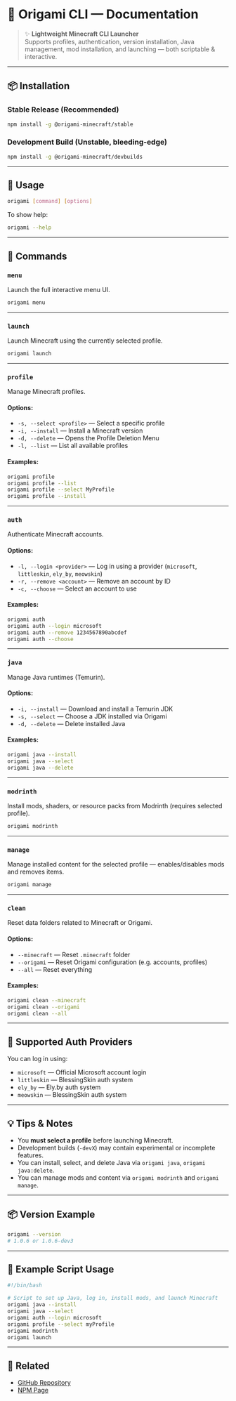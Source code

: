 # 🌸 Origami CLI — Documentation

> ✨ **Lightweight Minecraft CLI Launcher**  
> Supports profiles, authentication, version installation, Java management, mod installation, and launching — both scriptable & interactive.

---

## 📦 Installation

### Stable Release (Recommended)

```bash
npm install -g @origami-minecraft/stable
````

### Development Build (Unstable, bleeding-edge)

```bash
npm install -g @origami-minecraft/devbuilds
```

---

## 🧭 Usage

```bash
origami [command] [options]
```

To show help:

```bash
origami --help
```

---

## 📜 Commands

### `menu`

Launch the full interactive menu UI.

```bash
origami menu
```

---

### `launch`

Launch Minecraft using the currently selected profile.

```bash
origami launch
```

---

### `profile`

Manage Minecraft profiles.

#### Options:

* `-s, --select <profile>` — Select a specific profile
* `-i, --install` — Install a Minecraft version
* `-d, --delete` — Opens the Profile Deletion Menu
* `-l, --list` — List all available profiles

#### Examples:

```bash
origami profile
origami profile --list
origami profile --select MyProfile
origami profile --install
```

---

### `auth`

Authenticate Minecraft accounts.

#### Options:

* `-l, --login <provider>` — Log in using a provider (`microsoft`, `littleskin`, `ely_by`, `meowskin`)
* `-r, --remove <account>` — Remove an account by ID
* `-c, --choose` — Select an account to use

#### Examples:

```bash
origami auth
origami auth --login microsoft
origami auth --remove 1234567890abcdef
origami auth --choose
```

---

### `java`

Manage Java runtimes (Temurin).

#### Options:

* `-i, --install` — Download and install a Temurin JDK
* `-s, --select` — Choose a JDK installed via Origami
* `-d, --delete` — Delete installed Java

#### Examples:

```bash
origami java --install
origami java --select
origami java --delete
```

---

### `modrinth`

Install mods, shaders, or resource packs from Modrinth (requires selected profile).

```bash
origami modrinth
```

---

### `manage`

Manage installed content for the selected profile — enables/disables mods and removes items.

```bash
origami manage
```

---

### `clean`

Reset data folders related to Minecraft or Origami.

#### Options:

* `--minecraft` — Reset `.minecraft` folder
* `--origami` — Reset Origami configuration (e.g. accounts, profiles)
* `--all` — Reset everything

#### Examples:

```bash
origami clean --minecraft
origami clean --origami
origami clean --all
```

---

## 🧪 Supported Auth Providers

You can log in using:

* `microsoft` — Official Microsoft account login
* `littleskin` — BlessingSkin auth system
* `ely_by` — Ely.by auth system
* `meowskin` — BlessingSkin auth system

---

## 💡 Tips & Notes

* You **must select a profile** before launching Minecraft.
* Development builds (`-devX`) may contain experimental or incomplete features.
* You can install, select, and delete Java via `origami java`, `origami java:delete`.
* You can manage mods and content via `origami modrinth` and `origami manage`.

---

## 📦 Version Example

```bash
origami --version
# 1.0.6 or 1.0.6-dev3
```

---

## 🔧 Example Script Usage

```bash
#!/bin/bash

# Script to set up Java, log in, install mods, and launch Minecraft
origami java --install
origami java --select
origami auth --login microsoft
origami profile --select myProfile
origami modrinth
origami launch
```

---

## 📖 Related

* [GitHub Repository](https://github.com/merasugd/origami-launcher)
* [NPM Page](https://www.npmjs.com/package/@origami-minecraft/stable)